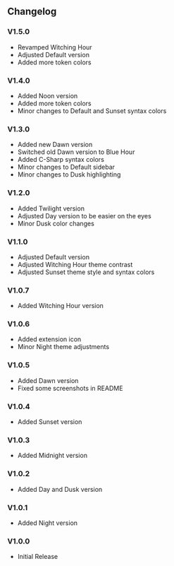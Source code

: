 ## Changelog
### V1.5.0
- Revamped Witching Hour
- Adjusted Default version
- Added more token colors

### V1.4.0
- Added Noon version
- Added more token colors
- Minor changes to Default and Sunset syntax colors

### V1.3.0
- Added new Dawn version
- Switched old Dawn version to Blue Hour
- Added C-Sharp syntax colors
- Minor changes to Default sidebar
- Minor changes to Dusk highlighting

### V1.2.0
- Added Twilight version
- Adjusted Day version to be easier on the eyes
- Minor Dusk color changes

### V1.1.0
- Adjusted Default version 
- Adjusted Witching Hour theme contrast
- Adjusted Sunset theme style and syntax colors

### V1.0.7
- Added Witching Hour version

### V1.0.6
- Added extension icon
- Minor Night theme adjustments

### V1.0.5
- Added Dawn version
- Fixed some screenshots in README

### V1.0.4
- Added Sunset version

### V1.0.3
- Added Midnight version

### V1.0.2
- Added Day and Dusk version

### V1.0.1
- Added Night version

### V1.0.0
- Initial Release